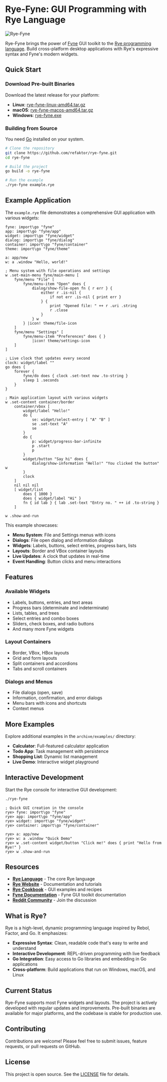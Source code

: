 # Rye-Fyne: GUI Programming with Rye Language

![Rye-Fyne](https://ryelang.org/rye-fyne-2.png)

Rye-Fyne brings the power of [Fyne](https://fyne.io) GUI toolkit to the [Rye programming language](https://ryelang.org/). Build cross-platform desktop applications with Rye's expressive syntax and Fyne's modern widgets.

## Quick Start

### Download Pre-built Binaries

Download the latest release for your platform:
* **Linux**: [rye-fyne-linux-amd64.tar.gz](https://github.com/refaktor/rye-fyne/releases/latest)
* **macOS**: [rye-fyne-macos-amd64.tar.gz](https://github.com/refaktor/rye-fyne/releases/latest)
* **Windows**: [rye-fyne.exe](https://github.com/refaktor/rye-fyne/releases/latest)

### Building from Source

You need [Go](https://go.dev/) installed on your system.

```bash
# Clone the repository
git clone https://github.com/refaktor/rye-fyne.git
cd rye-fyne

# Build the project
go build -o rye-fyne

# Run the example
./rye-fyne example.rye
```

## Example Application

The `example.rye` file demonstrates a comprehensive GUI application with various widgets:

```rye
fyne: import\go "fyne"
app: import\go "fyne/app"
widget: import\go "fyne/widget"
dialog: import\go "fyne/dialog"
container: import\go "fyne/container"
theme: import\go "fyne/theme"

a: app/new
w: a .window "Hello, world!"

; Menu system with file operations and settings
w .set-main-menu fyne/main-menu [
    fyne/menu "File" [
        fyne/menu-item "Open" does {
            dialog/show-file-open fn { r err } {
                either r .is-nil {
                    if not err .is-nil { print err }
                } {
                    print "Opened file: " ++ r .uri .string
                    r .close
                }
            } w
        } |icon! theme/file-icon
    ]
    fyne/menu "Settings" [
        fyne/menu-item "Preferences" does { }
            |icon! theme/settings-icon
    ]
]

; Live clock that updates every second
clock: widget/label ""
go does {
    forever {
        fyne/do does { clock .set-text now .to-string }
        sleep 1 .seconds
    }
}

; Main application layout with various widgets
w .set-content container/border
    container/vbox [
        widget/label "Hello!"
        do {
            se: widget/select-entry [ "A" "B" ]
            se .set-text "A"
            se
        }
        do {
            p: widget/progress-bar-infinite
            p .start
            p
        }
        widget/button "Say hi" does {
            dialog/show-information "Hello!" "You clicked the button" w
        }
        clock
    ]
    nil nil nil
    [ widget/list
        does { 1000 }
        does { widget/label "Hi" }
        fn { id lab } { lab .set-text "Entry no. " ++ id .to-string }
    ]

w .show-and-run
```

This example showcases:
- **Menu System**: File and Settings menus with icons
- **Dialogs**: File open dialog and information dialogs
- **Widgets**: Labels, buttons, select entries, progress bars, lists
- **Layouts**: Border and VBox container layouts
- **Live Updates**: A clock that updates in real-time
- **Event Handling**: Button clicks and menu interactions

## Features

### Available Widgets
- Labels, buttons, entries, and text areas
- Progress bars (determinate and indeterminate)
- Lists, tables, and trees
- Select entries and combo boxes
- Sliders, check boxes, and radio buttons
- And many more Fyne widgets

### Layout Containers
- Border, VBox, HBox layouts
- Grid and form layouts
- Split containers and accordions
- Tabs and scroll containers

### Dialogs and Menus
- File dialogs (open, save)
- Information, confirmation, and error dialogs
- Menu bars with icons and shortcuts
- Context menus

## More Examples

Explore additional examples in the `archive/examples/` directory:
- **Calculator**: Full-featured calculator application
- **Todo App**: Task management with persistence
- **Shopping List**: Dynamic list management
- **Live Demo**: Interactive widget playground

## Interactive Development

Start the Rye console for interactive GUI development:

```bash
./rye-fyne
```

```rye
; Quick GUI creation in the console
rye> fyne: import\go "fyne"
rye> app: import\go "fyne/app" 
rye> widget: import\go "fyne/widget"
rye> container: import\go "fyne/container"

rye> a: app/new
rye> w: a .window "Quick Demo"
rye> w .set-content widget/button "Click me!" does { print "Hello from Rye!" }
rye> w .show-and-run
```

## Resources

- **[Rye Language](https://github.com/refaktor/rye)** - The core Rye language
- **[Rye Website](https://ryelang.org/)** - Documentation and tutorials  
- **[Rye Cookbook](https://ryelang.org/cookbook/rye-fyne/examples/)** - GUI examples and recipes
- **[Fyne Documentation](https://fyne.io/)** - Fyne GUI toolkit documentation
- **[Reddit Community](https://reddit.com/r/ryelang/)** - Join the discussion

## What is Rye?

Rye is a high-level, dynamic programming language inspired by Rebol, Factor, and Go. It emphasizes:
- **Expressive Syntax**: Clean, readable code that's easy to write and understand
- **Interactive Development**: REPL-driven programming with live feedback
- **Go Integration**: Easy access to Go libraries and embedding in Go applications
- **Cross-platform**: Build applications that run on Windows, macOS, and Linux

## Current Status

Rye-Fyne supports most Fyne widgets and layouts. The project is actively developed with regular updates and improvements. Pre-built binaries are available for major platforms, and the codebase is stable for production use.

## Contributing

Contributions are welcome! Please feel free to submit issues, feature requests, or pull requests on GitHub.

## License

This project is open source. See the [LICENSE](LICENSE) file for details.
